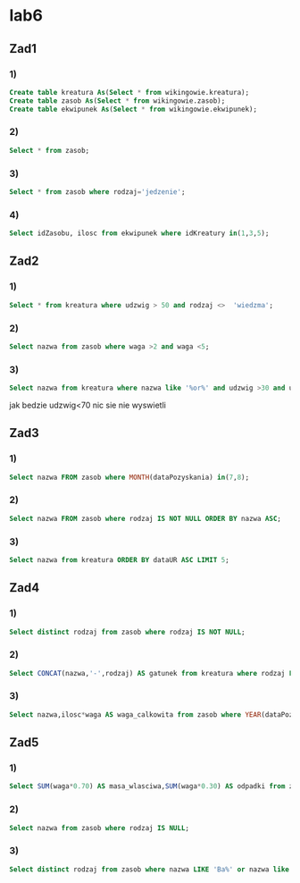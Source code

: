 # lab6

## Zad1

### 1)

```sql
Create table kreatura As(Select * from wikingowie.kreatura);
Create table zasob As(Select * from wikingowie.zasob);
Create table ekwipunek As(Select * from wikingowie.ekwipunek);
```

### 2)

```sql
Select * from zasob;
```
### 3)

```sql
Select * from zasob where rodzaj='jedzenie';
```
### 4)

```sql
Select idZasobu, ilosc from ekwipunek where idKreatury in(1,3,5);
```

## Zad2

### 1)

```sql
Select * from kreatura where udzwig > 50 and rodzaj <>  'wiedzma';
```

### 2)

```sql
Select nazwa from zasob where waga >2 and waga <5;
```

### 3)

```sql
Select nazwa from kreatura where nazwa like '%or%' and udzwig >30 and udzwig<81;
```
jak bedzie udzwig<70 nic sie nie wyswietli
## Zad3

### 1)

```sql
Select nazwa FROM zasob where MONTH(dataPozyskania) in(7,8);
```

### 2)

```sql
Select nazwa FROM zasob where rodzaj IS NOT NULL ORDER BY nazwa ASC;
```

### 3)

```sql
Select nazwa from kreatura ORDER BY dataUR ASC LIMIT 5;
```

## Zad4

### 1)

```sql
Select distinct rodzaj from zasob where rodzaj IS NOT NULL;
```

### 2)

```sql
Select CONCAT(nazwa,'-',rodzaj) AS gatunek from kreatura where rodzaj LIKE 'wi%';
```

### 3)

```sql
Select nazwa,ilosc*waga AS waga_calkowita from zasob where YEAR(dataPozyskania) >2000 and YEAR(dataPozyskania)<2007;
```

## Zad5

### 1)

```sql
Select SUM(waga*0.70) AS masa_wlasciwa,SUM(waga*0.30) AS odpadki from zasob where rodzaj='jedzenie';
```

### 2)

```sql
Select nazwa from zasob where rodzaj IS NULL;
```

### 3)

```sql
Select distinct rodzaj from zasob where nazwa LIKE 'Ba%' or nazwa like '%os' ORDER BY rodzaj ASC;
```
